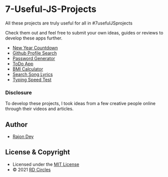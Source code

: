 # 7-Useful-JS-Projects

All these projects are truly useful for all in #7usefulJSprojects 

Check them out and feel free to submit your own ideas, guides or reviews to develop these apps further.

* [New Year Countdown](https://rajondey.github.io/7-Useful-JS-Projects/New-Year-Countdown)
* [Github Profile Search](https://rajondey.github.io/7-Useful-JS-Projects/Github-Profile-Search)
* [Password Generator](https://rajondey.github.io/7-Useful-JS-Projects/Password-Generator)
* [ToDo App](https://rajondey.github.io/7-Useful-JS-Projects/ToDo-App)
* [BMI Calculator](https://rajondey.github.io/7-Useful-JS-Projects/BMI-Calculator)
* [Search Song Lyrics](https://rajondey.github.io/7-Useful-JS-Projects/Search-Song-Lyrics)
* [Typing Speed Test](https://rajondey.github.io/7-Useful-JS-Projects/Typing-Speed-Test)

### Disclosure
To develop these projects, I took ideas from a few creative people online through their videos and articles. 

## Author
* [Rajon Dey](https://www.rdcircles.com/)

## License & Copyright
* Licensed under the [MIT License](LICENSE)
* © 2021 [RD Circles](https://www.rdcircles.com/) 
